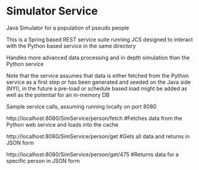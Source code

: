 # Simulator Service
Java Simulator for a population of pseudo people

This is a Spring based REST service suite running JCS designed to interact with the Python based service in the same directory

Handles more advanced data processing and in depth simulation than the Python service

Note that the service assumes that data is either fetched from the Python service as a first step or has been generated and seeded on the Java side (NYI), in the future a pre-load or schedule based load might be added as well as the potential for an in-memory DB

Sample service calls, assuming running locally on port 8080

http://localhost:8080/SimService/person/fetch #Fetches data from the Python web service and loads into the cache

http://localhost:8080/SimService/person/get #Gets all data and returns in JSON form

http://localhost:8080/SimService/person/get/475 #Returns data for a specific person in JSON form

